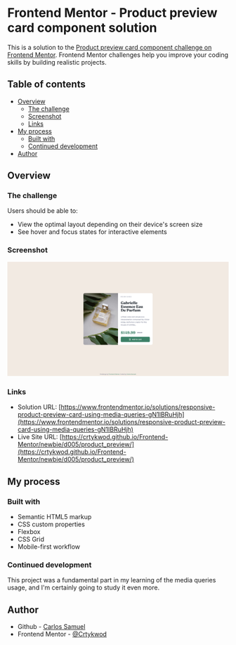 # Frontend Mentor - Product preview card component solution

This is a solution to the [Product preview card component challenge on Frontend Mentor](https://www.frontendmentor.io/challenges/product-preview-card-component-GO7UmttRfa). Frontend Mentor challenges help you improve your coding skills by building realistic projects. 

## Table of contents

- [Overview](#overview)
  - [The challenge](#the-challenge)
  - [Screenshot](#screenshot)
  - [Links](#links)
- [My process](#my-process)
  - [Built with](#built-with)
  - [Continued development](#continued-development)
- [Author](#author)

## Overview

### The challenge

Users should be able to:

- View the optimal layout depending on their device's screen size
- See hover and focus states for interactive elements

### Screenshot

![project screenshot](./images/screenshot.png)

### Links

- Solution URL: [https://www.frontendmentor.io/solutions/responsive-product-preview-card-using-media-queries-gN1IBRuHjh](https://www.frontendmentor.io/solutions/responsive-product-preview-card-using-media-queries-gN1IBRuHjh)
- Live Site URL: [https://crtykwod.github.io/Frontend-Mentor/newbie/d005/product_preview/](https://crtykwod.github.io/Frontend-Mentor/newbie/d005/product_preview/)

## My process

### Built with

- Semantic HTML5 markup
- CSS custom properties
- Flexbox
- CSS Grid
- Mobile-first workflow

### Continued development

This project was a fundamental part in my learning of the media queries usage, and I'm certainly going to study it even more.

## Author

- Github - [Carlos Samuel](https://github.com/Crtykwod)
- Frontend Mentor - [@Crtykwod](https://www.frontendmentor.io/profile/Crtykwod)

